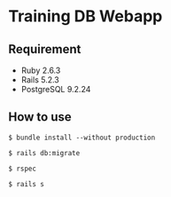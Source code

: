# Training DB Webapp

## Requirement
+ Ruby 2.6.3
+ Rails 5.2.3
+ PostgreSQL 9.2.24

## How to use
```
$ bundle install --without production
```
```
$ rails db:migrate
```
```
$ rspec
```
```
$ rails s
```
